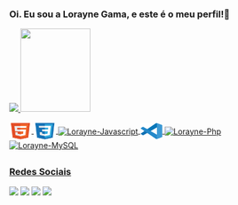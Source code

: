 ### Oi. Eu sou a Lorayne Gama, e este é o meu perfil!👋

<!--
**LorayneG/LorayneG** é um repositório ✨ _special_ ✨ porque seu `README.md` (este arquivo) aparece no seu perfil do GitHub.



- 🔭 Atualmente.
- 🌱 Atualmente estou aprendendo PHP, HTML, Banco de dados, Laravel...
- 🤔 ...
- 💬 Quer fala comigo? loraynegama@gmail.com
- ⚡ Curiosidade: Luta, exercícios, praia e cinema!
-->
<div>
  <a href="https://github.com/LorayneG">
  <img height="150em" src="https://github-readme-stats.vercel.app/api?username=LorayneG&show_icons=true&theme=chartreuse-dark&include_all_commits=true&count_private=true"/>
  <img height="150em" width="50%" aligh="right" style=border_radius="20" src="https://github-readme-stats.vercel.app/api/top-langs/?username=LorayneG&layout=compact&langs_count=7&theme=chartreuse-dark"/>
</div>

 
<div style="display: inline_block"><br>
  <img align="center" alt="Lorayne-HTML" height="30" width="40" src="https://raw.githubusercontent.com/devicons/devicon/master/icons/html5/html5-original.svg">
  <img align="center" alt="Lorayne-CSS" height="30" width="40" src="https://raw.githubusercontent.com/devicons/devicon/master/icons/css3/css3-original.svg">
  <img align="center" alt="Lorayne-Javascript" height="30" width="30" src="https://cdn.iconscout.com/icon/free/png-256/javascript-2752148-2284965.png">
  <img align="center" alt="Lorayne-VsCode" height="30" width="40" src="https://raw.githubusercontent.com/devicons/devicon/master/icons/vscode/vscode-original.svg">
  <img align="center" alt="Lorayne-Php" height="40" width="50" src="https://cdn.jsdelivr.net/gh/devicons/devicon/icons/php/php-original.svg" >
  <img align="center" alt="Lorayne-MySQL" height="30" width="40" src="https://cdn.jsdelivr.net/gh/devicons/devicon/icons/mysql/mysql-original.svg">
</div>
  
  ##
  
### Redes Sociais


<div> 
   <a href="https://www.linkedin.com/in/lorayne-gama-39a394236//feed/?trk=homepage-basic_google-one-tap-submit/" target="_blank"><img src="https://img.shields.io/badge/-LinkedIn-%230077B5?style=for-the-badge&logo=linkedin&logoColor=white" target="_blank"></a>
  <a href="mailto: loraynegama@gmail.com"><img src="https://img.shields.io/badge/-Gmail-%23333?style=for-the-badge&logo=gmail&logoColor=white" target="_blank"></a>
   <a href="https://instagram.com/looh_lorayne?igshid=YmMyMTA2M2Y=" target="_blank"><img src="https://img.shields.io/badge/-Instagram-%23E4405F?style=for-the-badge&logo=instagram&logoColor=white" target="_blank"></a>
  <a href="https://www.facebook.com/lorayne.gama target="_blank"><img src="https://img.shields.io/badge/Facebook-1877F2?style=for-the-badge&logo=facebook&logoColor=white" target="_blank"></a>
</div>

